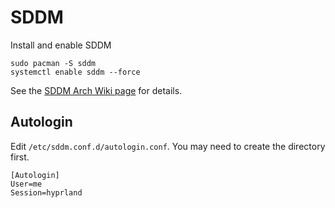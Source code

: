 # SDDM

Install and enable SDDM
```
sudo pacman -S sddm
systemctl enable sddm --force
```

See the [SDDM Arch Wiki page][1] for details.

## Autologin
Edit `/etc/sddm.conf.d/autologin.conf`. You may need to create the directory first.
```
[Autologin]
User=me
Session=hyprland
```

[1]: https://wiki.archlinux.org/title/SDDM
